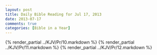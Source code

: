 ```yaml
---
layout: post
title: Daily Bible Reading for Jul 17, 2013
date: 2013-07-17
comments: true
categories: [Bible in a Year]
---
```

{% render_partial ../KJV/Pr/10.markdown %}
{% render_partial ../KJV/Pr/11.markdown %}
{% render_partial ../KJV/Pr/12.markdown %}
